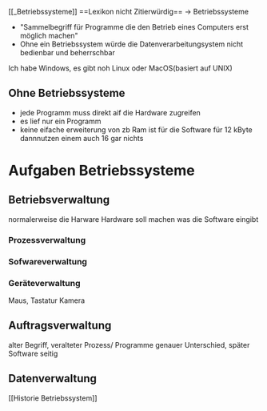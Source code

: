 [[_Betriebssysteme]]
==Lexikon nicht Zitierwürdig==
-> Betriebssysteme
- "Sammelbegriff für Programme die den Betrieb eines Computers erst möglich machen"
- Ohne ein Betriebssystem würde die Datenverarbeitungsystem nicht bedienbar und beherrschbar

Ich habe Windows, es gibt noh Linux oder MacOS(basiert auf UNIX) 

## Ohne Betriebssysteme
- jede Programm muss direkt aif die Hardware zugreifen
- es lief nur ein Programm
- keine eifache erweiterung von zb Ram ist für die Software für 12 kByte dannnutzen einem auch 16 gar nichts

# Aufgaben Betriebssysteme
## Betriebsverwaltung
normalerweise die Harware
Hardware soll machen was die Software eingibt

### Prozessverwaltung

### Sofwareverwaltung
### Geräteverwaltung
Maus, Tastatur Kamera

## Auftragsverwaltung
alter Begriff, veralteter Prozess/ Programme genauer Unterschied, später Software seitig
## Datenverwaltung

[[Historie Betriebssystem]]
